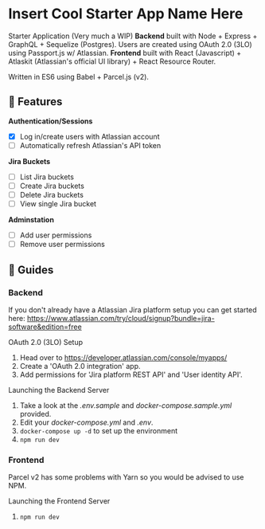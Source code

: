 # Insert Cool Starter App Name Here
Starter Application (Very much a WIP)
**Backend** built with Node + Express + GraphQL + Sequelize (Postgres). Users are created using OAuth 2.0 (3LO) using Passport.js w/ Atlassian.
**Frontend** built with React (Javascript) + Atlaskit (Atlassian's official UI library) + React Resource Router.

Written in ES6 using Babel + Parcel.js (v2).

##  📝 Features
**Authentication/Sessions**
- [x] Log in/create users with Atlassian account
- [ ] Automatically refresh Atlassian's API token

**Jira Buckets** 
- [ ] List Jira buckets
- [ ] Create Jira buckets
- [ ] Delete Jira buckets
- [ ] View single Jira bucket

**Adminstation**
- [ ] Add user permissions
- [ ] Remove user permissions

## 📘 Guides

### Backend
If you don't already have a Atlassian Jira platform setup you can get started here: https://www.atlassian.com/try/cloud/signup?bundle=jira-software&edition=free

OAuth 2.0 (3LO) Setup
 1. Head over to https://developer.atlassian.com/console/myapps/
 2. Create a 'OAuth 2.0 integration' app.
 3. Add permissions for 'Jira platform REST API' and 'User identity API'.

Launching the Backend Server
1. Take a look at the *.env.sample* and *docker-compose.sample.yml* provided. 
2. Edit your *docker-compose.yml* and *.env*.
3. `docker-compose up -d` to set up the environment
4. `npm run dev`


### Frontend
Parcel v2 has some problems with Yarn so you would be advised to use NPM.

Launching the Frontend Server
1. `npm run dev`
